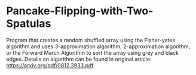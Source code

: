 # Pancake-Flipping-with-Two-Spatulas
Program that creates a random shuffled array using the Fisher-yates algorithm and uses 3-approximation algorithm, 2-approximation algorithm, or the Forward March Algorithm to sort the array using grey and black edges. Details on algorithm can be found in original article: https://arxiv.org/pdf/0812.3933.pdf
